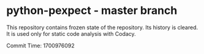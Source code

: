# python-pexpect - master branch

This repository contains frozen state of the repository.
Its history is cleared. It is used only for static code
analysis with Codacy.

Commit Time: 1700976092